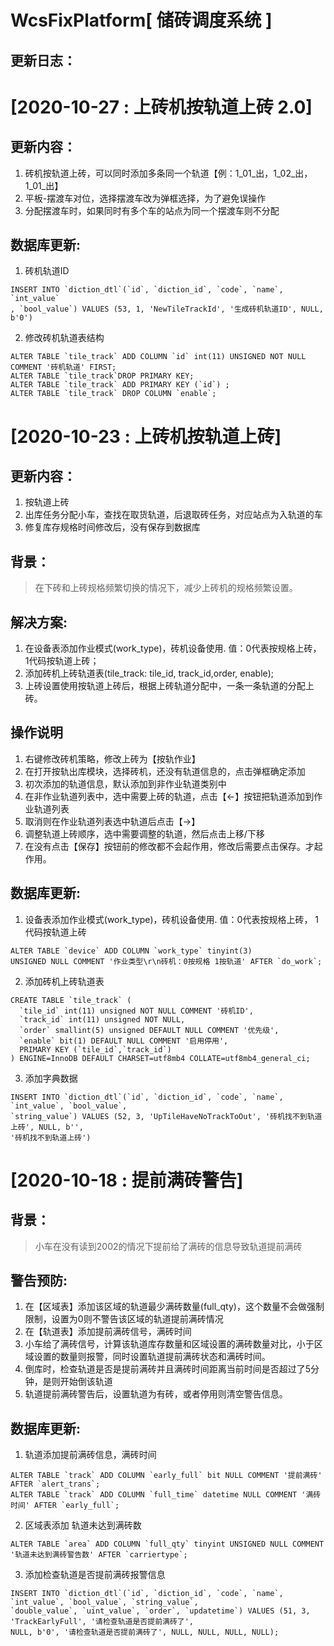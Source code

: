 # WcsFixPlatform[ 储砖调度系统 ]
 



## 更新日志：

# **[2020-10-27 : 上砖机按轨道上砖 2.0]**
## 更新内容：
1. 砖机按轨道上砖，可以同时添加多条同一个轨道【例：1_01_出，1_02_出，1_01_出】
2. 平板-摆渡车对位，选择摆渡车改为弹框选择，为了避免误操作
3. 分配摆渡车时，如果同时有多个车的站点为同一个摆渡车则不分配


## 数据库更新:

1. 砖机轨道ID
```
INSERT INTO `diction_dtl`(`id`, `diction_id`, `code`, `name`, `int_value`
, `bool_value`) VALUES (53, 1, 'NewTileTrackId', '生成砖机轨道ID', NULL, b'0')
```

2. 修改砖机轨道表结构
```
ALTER TABLE `tile_track` ADD COLUMN `id` int(11) UNSIGNED NOT NULL COMMENT '砖机轨道' FIRST;
ALTER TABLE `tile_track`DROP PRIMARY KEY;
ALTER TABLE `tile_track` ADD PRIMARY KEY (`id`) ;
ALTER TABLE `tile_track` DROP COLUMN `enable`;
```


# **[2020-10-23 : 上砖机按轨道上砖]**
## 更新内容：
1. 按轨道上砖
2. 出库任务分配小车，查找在取货轨道，后退取砖任务，对应站点为入轨道的车
3. 修复库存规格时间修改后，没有保存到数据库

## 背景：
> 在下砖和上砖规格频繁切换的情况下，减少上砖机的规格频繁设置。
### 
## 解决方案:
1. 在设备表添加作业模式(work_type)，砖机设备使用. 值：0代表按规格上砖， 1代码按轨道上砖；
2. 添加砖机上砖轨道表(tile_track: tile_id, track_id,order, enable);
3. 上砖设置使用按轨道上砖后，根据上砖轨道分配中，一条一条轨道的分配上砖。

## 操作说明
1. 右键修改砖机策略，修改上砖为【按轨作业】
2. 在打开按轨出库模块，选择砖机，还没有轨道信息的，点击弹框确定添加
3. 初次添加的轨道信息，默认添加到非作业轨道类别中
4. 在非作业轨道列表中，选中需要上砖的轨道，点击【←】按钮把轨道添加到作业轨道列表
5. 取消则在作业轨道列表选中轨道后点击【→】
6. 调整轨道上砖顺序，选中需要调整的轨道，然后点击上移/下移
7. 在没有点击【保存】按钮前的修改都不会起作用，修改后需要点击保存。才起作用。

## 数据库更新:
1. 设备表添加作业模式(work_type)，砖机设备使用. 值：0代表按规格上砖， 1代码按轨道上砖
```
ALTER TABLE `device` ADD COLUMN `work_type` tinyint(3) 
UNSIGNED NULL COMMENT '作业类型\r\n砖机：0按规格 1按轨道' AFTER `do_work`;
```
2. 添加砖机上砖轨道表

```
CREATE TABLE `tile_track` (
  `tile_id` int(11) unsigned NOT NULL COMMENT '砖机ID',
  `track_id` int(11) unsigned NOT NULL,
  `order` smallint(5) unsigned DEFAULT NULL COMMENT '优先级',
  `enable` bit(1) DEFAULT NULL COMMENT '启用停用',
  PRIMARY KEY (`tile_id`,`track_id`)
) ENGINE=InnoDB DEFAULT CHARSET=utf8mb4 COLLATE=utf8mb4_general_ci;
```
3. 添加字典数据
```
INSERT INTO `diction_dtl`(`id`, `diction_id`, `code`, `name`, `int_value`, `bool_value`, 
`string_value`) VALUES (52, 3, 'UpTileHaveNoTrackToOut', '砖机找不到轨道上砖', NULL, b'', 
'砖机找不到轨道上砖')
```


# **[2020-10-18 : 提前满砖警告]**
## 背景：
> 小车在没有读到2002的情况下提前给了满砖的信息导致轨道提前满砖
### 
## 警告预防:
1. 在【区域表】添加该区域的轨道最少满砖数量(full_qty)，这个数量不会做强制限制，设置为0则不警告该区域的轨道提前满砖情况
2. 在【轨道表】添加提前满砖信号，满砖时间 
3. 小车给了满砖信号，计算该轨道库存数量和区域设置的满砖数量对比，小于区域设置的数量则报警，同时设置轨道提前满砖状态和满砖时间。
4. 倒库时，检查轨道是否是提前满砖并且满砖时间距离当前时间是否超过了5分钟，是则开始倒该轨道
5. 轨道提前满砖警告后，设置轨道为有砖，或者停用则清空警告信息。

## 数据库更新:
1. 轨道添加提前满砖信息，满砖时间
```
ALTER TABLE `track` ADD COLUMN `early_full` bit NULL COMMENT '提前满砖' AFTER `alert_trans`;
ALTER TABLE `track` ADD COLUMN `full_time` datetime NULL COMMENT '满砖时间' AFTER `early_full`;
```
2. 区域表添加 轨道未达到满砖数

```
ALTER TABLE `area` ADD COLUMN `full_qty` tinyint UNSIGNED NULL COMMENT '轨道未达到满砖警告数' AFTER `carriertype`;
```
3. 添加检查轨道是否提前满砖报警信息
```
INSERT INTO `diction_dtl`(`id`, `diction_id`, `code`, `name`, `int_value`, `bool_value`, `string_value`,
`double_value`, `uint_value`, `order`, `updatetime`) VALUES (51, 3, 'TrackEarlyFull', '请检查轨道是否提前满砖了',
NULL, b'0', '请检查轨道是否提前满砖了', NULL, NULL, NULL, NULL);
```
